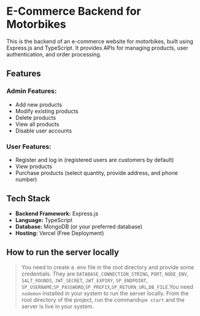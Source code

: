 # E-Commerce Backend for Motorbikes

This is the backend of an e-commerce website for motorbikes, built using Express.js and TypeScript. It provides APIs for managing products, user authentication, and order processing.

## Features

### Admin Features:

- Add new products
- Modify existing products
- Delete products
- View all products
- Disable user accounts

### User Features:

- Register and log in (registered users are customers by default)
- View products
- Purchase products (select quantity, provide address, and phone number)

## Tech Stack

- **Backend Framework:** Express.js
- **Language:** TypeScript
- **Database:** MongoDB (or your preferred database)
- **Hosting:** Vercel (Free Deployment)

## How to run the server locally

> You need to create a .env file in the root directory and provide some credentials. They are `DATABASE_CONNECTION_STRING`, `PORT`, `NODE_ENV`, `SALT_ROUNDS`, `JWT_SECRET`, `JWT_EXPIRY`, `SP_ENDPOINT`, `SP_USERNAME`,`SP_PASSWORD`,`SP_PREFIX`,`SP_RETURN_URL`,`DB_FILE`.You need `nodemon` installed in your system to run the server locally. From the root directory of the project, run the command`npm start` and the server is live in your system.
